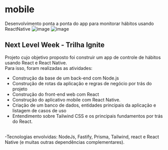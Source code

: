 # mobile

Desenvolvimento ponta a ponta do app para monitorar hábitos usando ReactNative
![image](https://user-images.githubusercontent.com/83955839/213965312-ae5140a0-1b15-4d0e-a77d-19f6fa5630a0.png)
![image](https://user-images.githubusercontent.com/83955839/213965379-9bb40e2e-7f09-4b2e-a9a1-a0a7d0f9f381.png)

## Next Level Week - Trilha Ignite

Projeto cujo objetivo proposto foi construir um app de controle de hábitos usando React e React Native.
<br>Para isso, foram realizadas as atividades:
- Construção da base de um back-end com Node.js
- Construção de rotas da aplicação e regras de negócio por trás do projeto
- Construção do front-end web com React 
- Construção do aplicativo mobile com React Native. 
- Criação de um banco de dados, entidades principais da aplicação e listagem de casos de uso
- Entendimento sobre Tailwind CSS e os principais fundamentos por trás do React.
<br>
-Tecnologias envolvidas: NodeJs, Fastify, Prisma, Tailwind, react e React Native (e muitas outras dependências complementares).
